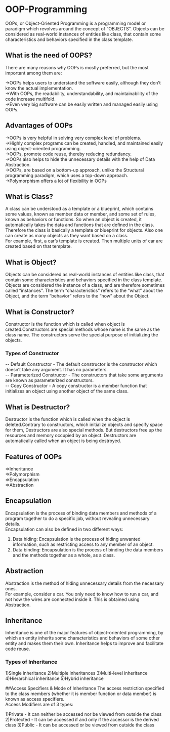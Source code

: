 # OOP-Programming

OOPs, or Object-Oriented Programming is a programming model or paradigm which revolves around the concept of “OBJECTS”. Objects can be considered as real-world instances of entities like class, that contain some characteristics and behaviors specified in the class template.

## What is the need of OOPS?
There are many reasons why OOPs is mostly preferred, but the most important among them are: 

->OOPs helps users to understand the software easily, although they don’t know the actual implementation.\
->With OOPs, the readability, understandability, and maintainability of the code increase multifold.\
->Even very big software can be easily written and managed easily using OOPs.

## Advantages of OOPs
->OOPs is very helpful in solving very complex level of problems.\
->Highly complex programs can be created, handled, and maintained easily using object-oriented programming.\
->OOPs, promote code reuse, thereby reducing redundancy.\
->OOPs also helps to hide the unnecessary details with the help of Data Abstraction.\
->OOPs, are based on a bottom-up approach, unlike the Structural programming paradigm, which uses a top-down approach.\
->Polymorphism offers a lot of flexibility in OOPs

## What is Class?
A class can be understood as a template or a blueprint, which contains some values, known as member data or member, and some set of rules, known as behaviors or functions. So when an object is created, it automatically takes the data and functions that are defined in the class.\
Therefore the class is basically a template or blueprint for objects. Also one can create as many objects as they want based on a class.\
For example, first, a car’s template is created. Then multiple units of car are created based on that template.

## What is Object?
Objects can be considered as real-world instances of entities like class, that contain some characteristics and behaviors specified in the class template.\
Objects are considered the instance of a class, and are therefore sometimes called “instances”. The term “characteristics” refers to the “what” about the Object, and the term “behavior” refers to the “how” about the Object.

## What is Constructor?
Constructor is the function which is called when object is created.Constructors are special methods whose name is the same as the class name. The constructors serve the special purpose of initializing the objects.

### Types of Constructor
-- Default Constructor - The default constructor is the constructor which doesn’t take any argument. It has no parameters.\
-- Parameterized Constructor - The constructors that take some arguments are known as parameterized constructors.\
-- Copy Constructor - A copy constructor is a member function that initializes an object using another object of the same class.

## What is Destructor?
Destructor is the function which is called when the object is deleted.Contrary to constructors, which initialize objects and specify space for them, Destructors are also special methods. But destructors free up the resources and memory occupied by an object. Destructors are automatically called when an object is being destroyed.

## Features of OOPs
=>Inheritance\
=>Polymorphism\
=>Encapsulation\
=>Abstraction

## Encapsulation
Encapsulation is the process of binding data members and methods of a program together to do a specific job, without revealing unnecessary details.\
Encapsulation can also be defined in two different ways:
1) Data hiding: Encapsulation is the process of hiding unwanted information, such as restricting access to any member of an object.
2) Data binding: Encapsulation is the process of binding the data members and the methods together as a whole, as a class.

## Abstraction
Abstraction is the method of hiding unnecessary details from the necessary ones.\
For example, consider a car. You only need to know how to run a car, and not how the wires are connected inside it. This is obtained using Abstraction.

## Inheritance
Inheritance is one of the major features of object-oriented programming, by which an entity inherits some characteristics and behaviors of some other entity and makes them their own. Inheritance helps to improve and facilitate code reuse.

### Types of Inheritance
1)Single inheritance
2)Multiple inheritances
3)Multi-level inheritance
4)Hierarchical inheritance
5)Hybrid inheritance

##Access Specifiers & Mode of Inheritance
The access restriction specified to the class members (whether it is member function or data member) is known as access specifiers.\
Access Modifiers are of 3 types:

1)Private - It can neither be accessed nor be viewed from outside the class 
2)Protected - It can be accessed if and only if the accessor is the derived class
3)Public - It can be accessed or be viewed from outside the class 